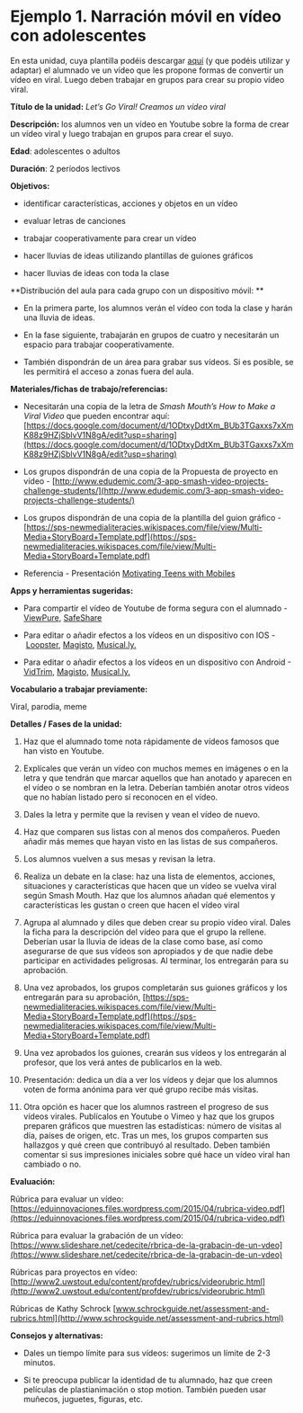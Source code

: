 # Ejemplo 1. Narración móvil en vídeo con adolescentes

En esta unidad, cuya plantilla podéis descargar [aquí](https://docs.google.com/document/d/1JzmNWHgj2elU-DnM-ejWpSseRP4bW-j_VHOBIGwSFi0/edit?usp=sharing) (y que podéis utilizar y adaptar) el alumnado ve un vídeo que les propone formas de convertir un vídeo en viral. Luego deben trabajar en grupos para crear su propio vídeo viral.

**Título de la unidad:** _Let’s Go Viral! Creamos un vídeo viral_

**Descripción:** los alumnos ven un vídeo en Youtube sobre la forma de crear un vídeo viral y luego trabajan en grupos para crear el suyo.

**Edad**: adolescentes o adultos  

**Duración**: 2 períodos lectivos  

**Objetivos:**

*   identificar características, acciones y objetos en un vídeo
    
*   evaluar letras de canciones  
    
*   trabajar cooperativamente para crear un vídeo  
    
*   hacer lluvias de ideas utilizando plantillas de guiones gráficos  
    
*   hacer lluvias de ideas con toda la clase  
    

**Distribución del aula para cada grupo con un dispositivo móvil: **

*   En la primera parte, los alumnos verán el vídeo con toda la clase y harán una lluvia de ideas.  
    
*   En la fase siguiente, trabajarán en grupos de cuatro y necesitarán un espacio para trabajar cooperativamente.
    
*   También dispondrán de un área para grabar sus vídeos. Si es posible, se les permitirá el acceso a zonas fuera del aula.  
    

**Materiales/fichas de trabajo/referencias:**

*   Necesitarán una copia de la letra de _Smash Mouth’s How to Make a Viral Video_ que pueden encontrar aquí: [https://docs.google.com/document/d/1ODtxyDdtXm_BUb3TGaxxs7xXmK88z9HZjSblvV1N8gA/edit?usp=sharing](https://docs.google.com/document/d/1ODtxyDdtXm_BUb3TGaxxs7xXmK88z9HZjSblvV1N8gA/edit?usp=sharing)
    
*   Los grupos dispondrán de una copia de la Propuesta de proyecto en vídeo - [http://www.edudemic.com/3-app-smash-video-projects-challenge-students/](http://www.edudemic.com/3-app-smash-video-projects-challenge-students/)
    
*   Los grupos dispondrán de una copia de la plantilla del guion gráfico - [https://sps-newmedialiteracies.wikispaces.com/file/view/Multi-Media+StoryBoard+Template.pdf](https://sps-newmedialiteracies.wikispaces.com/file/view/Multi-Media+StoryBoard+Template.pdf)
    
*   Referencia - Presentación [Motivating Teens with Mobiles](http://www.slideshare.net/ShellTerrell/motivating-teens-with-mobile-devices)  
    

**Apps y herramientas sugeridas:**

*   Para compartir el vídeo de Youtube de forma segura con el alumnado - [ViewPure](http://viewpure.com/), [SafeShare](http://safeshare.tv/)
    
*   Para editar o añadir efectos a los vídeos en un dispositivo con IOS - [Loopster](http://www.loopster.com/), [Magisto,](http://www.magisto.com/) [Musical.ly.](https://itunes.apple.com/app/id835599320)  
    
*   Para editar o añadir efectos a los vídeos en un dispositivo con Android -[VidTrim](https://play.google.com/store/apps/details?id=com.goseet.VidTrim), [Magisto,](http://www.magisto.com/) [Musical.ly.](https://play.google.com/store/apps/details?id=com.zhiliaoapp.musically)  
    

**Vocabulario a trabajar previamente:**

Viral, parodia, meme

**Detalles / Fases de la unidad:**

1.  Haz que el alumnado tome nota rápidamente de vídeos famosos que han visto en Youtube.  
    
2.  Explícales que verán un vídeo con muchos memes en imágenes o en la letra y que tendrán que marcar aquellos que han anotado y aparecen en el vídeo o se nombran en la letra. Deberían también anotar otros vídeos que no habían listado pero sí reconocen en el vídeo.
    
3.  Dales la letra y permite que la revisen y vean el vídeo de nuevo.  
    
4.  Haz que comparen sus listas con al menos dos compañeros. Pueden añadir más memes que hayan visto en las listas de sus compañeros.
5.  Los alumnos vuelven a sus mesas y revisan la letra.  
    
6.  Realiza un debate en la clase: haz una lista de elementos, acciones, situaciones y características que hacen que un vídeo se vuelva viral según Smash Mouth. Haz que los alumnos añadan qué elementos y características les gustan o creen que hacen el vídeo viral  
    
7.  Agrupa al alumnado y diles que deben crear su propio vídeo viral. Dales la ficha para la descripción del vídeo para que el grupo la rellene. Deberían usar la lluvia de ideas de la clase como base, así como asegurarse de que sus vídeos son apropiados y de que nadie debe participar en actividades peligrosas. Al terminar, los entregarán para su aprobación.
8.  Una vez aprobados, los grupos completarán sus guiones gráficos y los entregarán para su aprobación, [https://sps-newmedialiteracies.wikispaces.com/file/view/Multi-Media+StoryBoard+Template.pdf](https://sps-newmedialiteracies.wikispaces.com/file/view/Multi-Media+StoryBoard+Template.pdf)
    
9.  Una vez aprobados los guiones, crearán sus vídeos y los entregarán al profesor, que los verá antes de publicarlos en la web.
10.  Presentación: dedica un día a ver los vídeos y dejar que los alumnos voten de forma anónima para ver qué grupo recibe más visitas.  
    
11.  Otra opción es hacer que los alumnos rastreen el progreso de sus vídeos virales. Publícalos en Youtube o Vimeo y haz que los grupos preparen gráficos que muestren las estadísticas: número de visitas al día, países de origen, etc. Tras un mes, los grupos comparten sus hallazgos y qué creen que contribuyó al resultado. Deben también comentar si sus impresiones iniciales sobre qué hace un vídeo viral han cambiado o no.

**Evaluación:**

Rúbrica para evaluar un vídeo: [https://eduinnovaciones.files.wordpress.com/2015/04/rubrica-video.pdf](https://eduinnovaciones.files.wordpress.com/2015/04/rubrica-video.pdf)

Rúbrica para evaluar la grabación de un vídeo: [https://www.slideshare.net/cedecite/rbrica-de-la-grabacin-de-un-vdeo](https://www.slideshare.net/cedecite/rbrica-de-la-grabacin-de-un-vdeo)

Rúbricas para proyectos en vídeo: [http://www2.uwstout.edu/content/profdev/rubrics/videorubric.html](http://www2.uwstout.edu/content/profdev/rubrics/videorubric.html)  

Rúbricas de Kathy Schrock [www.schrockguide.net/assessment-and-rubrics.html](http://www.schrockguide.net/assessment-and-rubrics.html)

**Consejos y alternativas:**

*   Dales un tiempo límite para sus vídeos: sugerimos un límite de 2-3 minutos.  
    
*   Si te preocupa publicar la identidad de tu alumnado, haz que creen películas de plastianimación o stop motion. También pueden usar muñecos, juguetes, figuras, etc.